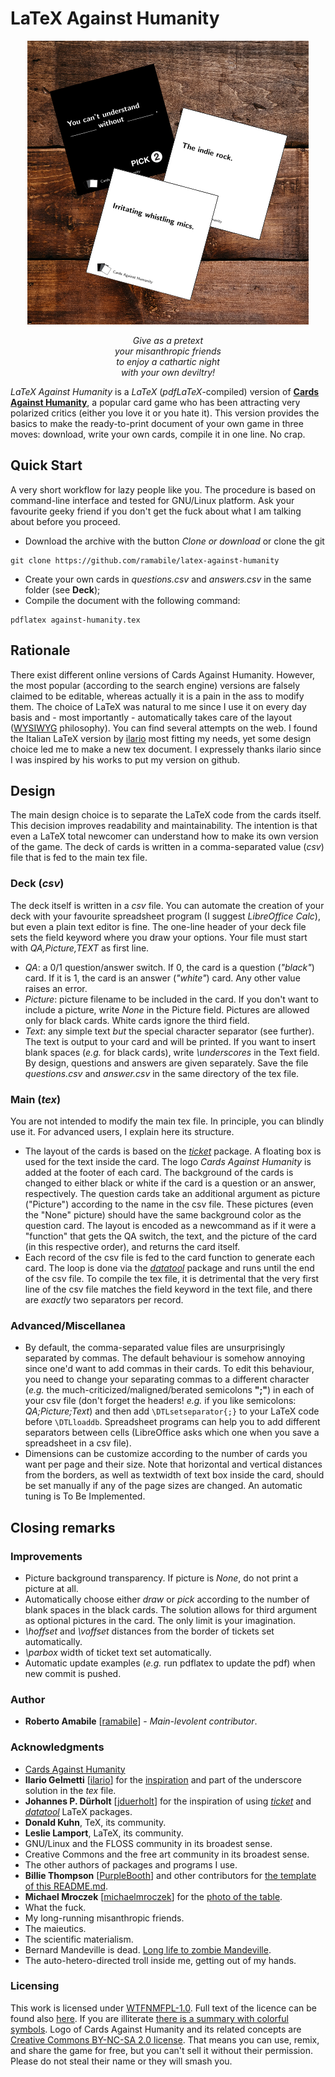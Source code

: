 # LaTeX Against Humanity

<p align="center"><img src="example/example_180312.png?raw=true" alt="latex cards against humanity table example"></p>
<p align="center"><i>Give as a pretext<br>
your misanthropic friends<br>
to enjoy a cathartic night<br>
with your own deviltry!</i></p>

*LaTeX Against Humanity* is a *LaTeX* (*pdfLaTeX*-compiled) version of [**Cards Against Humanity**](https://www.cardsagainsthumanity.com/), a popular card game who has been attracting very polarized critics (either you love it or you hate it). This version provides the basics to make the ready-to-print document of your own game in three moves: download, write your own cards, compile it in one line. No crap.

## Quick Start
A very short workflow for lazy people like you.
The procedure is based on command-line interface and tested for GNU/Linux platform. Ask your favourite geeky friend if you don't get the fuck about what I am talking about before you proceed.
* Download the archive with the button *Clone or download* or clone the git
```
git clone https://github.com/ramabile/latex-against-humanity
```
* Create your own cards in *questions.csv* and *answers.csv* in the same folder (see **Deck**);
* Compile the document with the following command:
```
pdflatex against-humanity.tex
```

## Rationale

There exist different online versions of Cards Against Humanity. However, the most popular (according to the search engine) versions are falsely claimed to be editable, whereas actually it is a pain in the ass to modify them. The choice of LaTeX was natural to me since I use it on every day basis and - most importantly - automatically takes care of the layout ([WYSIWYG](https://en.wikipedia.org/wiki/WYSIWYG#Related_acronyms) philosophy).
You can find several attempts on the web. I found the Italian LaTeX version by [ilario](https://github.com/ilario) most fitting my needs, yet some design choice led me to make a new tex document.
I expressely thanks ilario since I was inspired by his works to put my version on github.

## Design

The main design choice is to separate the LaTeX code from the cards itself. This decision improves readability and maintainability. The intention is that even a LaTeX total newcomer can understand how to make its own version of the game.
The deck of cards is written in a comma-separated value (*csv*) file that is fed to the main tex file.

### Deck (*csv*)
The deck itself is written in a *csv* file. You can automate the creation of your deck with your favourite spreadsheet program (I suggest *LibreOffice Calc*), but even a plain text editor is fine.
The one-line header of your deck file sets the field keyword where you draw your options. Your file must start with *QA,Picture,TEXT* as first line.
* *QA*: a 0/1 question/answer switch. If 0, the card is a question (*"black"*) card. If it is 1, the card is an answer (*"white"*) card. Any other value raises an error.
* *Picture*: picture filename to be included in the card. If you don't want to include a picture, write *None* in the Picture field. Pictures are allowed only for black cards. White cards ignore the third field.
* *Text*: any simple text *but* the special character separator (see further). The text is output to your card and will be printed. If you want to insert blank spaces (*e.g.* for black cards), write *\underscores* in the Text field.
By design, questions and answers are given separately. Save the file *questions.csv* and *answer.csv* in the same directory of the tex file.

### Main (*tex*)
You are not intended to modify the main tex file. In principle, you can blindly use it. For advanced users, I explain here its structure.
* The layout of the cards is based on the 
[*ticket*](https://ctan.org/pkg/ticket) package. A floating box is used for the text inside the card. The logo *Cards Against Humanity* is added at the footer of each card. The background of the cards is changed to either black or white if the card is a question or an answer, respectively. The question cards take an additional argument as picture ("Picture") according to the name in the csv file. These pictures (even the "None" picture) should have the same background color as the question card.
The layout is encoded as a newcommand as if it were a "function" that gets the QA switch, the text, and the picture of the card (in this respective order), and returns the card itself.
* Each record of the csv file is fed to the card function to generate each card. The loop is done via the [*datatool*](https://ctan.org/pkg/datatool) package and runs until the end of the csv file. To compile the tex file, it is detrimental that the very first line of the csv file matches the field keyword in the text file, and there are *exactly* two separators per record.

### Advanced/Miscellanea
* By default, the comma-separated value files are unsurprisingly separated by commas. The default behaviour is somehow annoying since one'd want to add commas in their cards.
To edit this behaviour, you need to change your separating commas to a different character (_e.g._ the much-criticized/maligned/berated semicolons **";"**) in each of your csv file (don't forget the headers! *e.g.* if you like semicolons: *QA;Picture;Text*) and then add `\DTLsetseparator{;}` to your LaTeX code before `\DTLloaddb`. Spreadsheet programs can help you to add different separators between cells (LibreOffice asks which one when you save a spreadsheet in a csv file).
* Dimensions can be customize according to the number of cards you want per page and their size. Note that horizontal and vertical distances from the borders, as well as textwidth of text box inside the card, should be set manually if any of the page sizes are changed. An automatic tuning is To Be Implemented.

## Closing remarks

### Improvements
* Picture background transparency. If picture is *None*, do not print a picture at all.
* Automatically choose either *draw* or *pick* according to the number of blank spaces in the black cards. The solution allows for third argument as optional pictures in the card. The only limit is your imagination.
* *\hoffset* and *\voffset* distances from the border of tickets set automatically.
* *\parbox* width of ticket text set automatically.
* Automatic update examples (*e.g.* run pdflatex to update the pdf) when new commit is pushed.

### Author
* **Roberto Amabile** \[[ramabile](https://github.com/ramabile/)\] - *Main-levolent contributor*.

### Acknowledgments
* [Cards Against Humanity](https://www.cardsagainsthumanity.com/)
* **Ilario Gelmetti** \[[ilario](https://github.com/ilario)\] for the [inspiration](https://github.com/ilario/Cards-Against-Humanity-ITA) and part of the underscore solution in the *tex* file.
* **Johannes P. Dürholt** \[[jduerholt](https://github.com/jduerholt)\] for the inspiration of using [*ticket*](https://ctan.org/pkg/ticket) and [*datatool*](https://ctan.org/pkg/datatool) LaTeX packages.
* **Donald Kuhn**, TeX, its community.
* **Leslie Lamport**, LaTeX, its community.
* GNU/Linux and the FLOSS community in its broadest sense.
* Creative Commons and the free art community in its broadest sense.
* The other authors of packages and programs I use.
* **Billie Thompson** \[[PurpleBooth](https://github.com/PurpleBooth)\] and other contributors for [the template of this README.md](https://gist.github.com/PurpleBooth/109311bb0361f32d87a2#file-readme-template-md).
* **Michael Mroczek** \[[michaelmroczek](https://unsplash.com/@michaelmroczek)\] for the [photo of the table](https://unsplash.com/photos/xVKEZ9wVIYM?utm_source=unsplash&utm_medium=referral&utm_content=creditCopyText).
* What the fuck.
* My long-running misanthropic friends.
* The maieutics.
* The scientific materialism.
* Bernard Mandeville is dead. [Long life to zombie Mandeville](https://en.wikipedia.org/wiki/The_Fable_of_the_Bees).
* The auto-hetero-directed troll inside me, getting out of my hands.

### Licensing
This work is licensed under [WTFNMFPL-1.0](http://www.adversary.org/wp/2013/10/14/do-what-the-fuck-you-want-but-its-not-my-fault/). Full text of the licence can be found also [here](https://github.com/ramabile/latex-against-humanity/blob/master/LICENSE.txt). If you are illiterate [there is a summary with colorful symbols](https://tldrlegal.com/license/do-what-the-fuck-you-want-to-but-it%27s-not-my-fault-public-license-v1-(wtfnmfpl-1.0)).
Logo of Cards Against Humanity and its related concepts are [Creative Commons BY-NC-SA 2.0 license](https://creativecommons.org/licenses/by-nc-sa/2.0/). That means you can use, remix, and share the game for free, but you can't sell it without their permission. Please do not steal their name or they will smash you.
